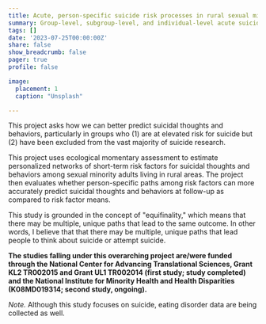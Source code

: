 ```yaml
---
title: Acute, person-specific suicide risk processes in rural sexual minority adults
summary: Group-level, subgroup-level, and individual-level acute suicide risk processes
tags: []
date: '2023-07-25T00:00:00Z'
share: false
show_breadcrumb: false
pager: true
profile: false

image:
  placement: 1
  caption: "Unsplash"

---
```

This project asks how we can better predict suicidal thoughts and behaviors, particularly in groups who (1) are at elevated risk for suicide but (2) have been excluded from the vast majority of suicide research.

This project uses ecological momentary assessment to estimate personalized networks of short-term risk factors for suicidal thoughts and behaviors among sexual minority adults living in rural areas. The project then evaluates whether person-specific paths among risk factors can more accurately predict suicidal thoughts and behaviors at follow-up as compared to risk factor means. 

This study is grounded in the concept of "equifinality," which means that there may be multiple, unique paths that lead to the same outcome. In other words, I believe that that there may be multiple, unique paths that lead people to think about suicide or attempt suicide. 

**The studies falling under this overarching project are/were funded through the National Center for Advancing Translational Sciences, Grant KL2 TR002015 and Grant UL1 TR002014 (first study; study completed) and the National Institute for Minority Health and Health Disparities (K08MD019314; second study, ongoing).**

*Note.* Although this study focuses on suicide, eating disorder data are being collected as well.

